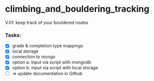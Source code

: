 # climbing_and_bouldering_tracking
V.01: keep track of your bouldered routes


### Tasks:
- [x] grade & completion type mappings
- [x] local storage
- [x] connection to mongo
- [x] option a: input via script with mongodb 
- [x] option b: input via script with local storage
- [ ] => update documentation in Github
